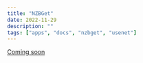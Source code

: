 ```yaml
---
title: "NZBGet"
date: 2022-11-29
description: ""
tags: ["apps", "docs", "nzbget", "usenet"]
---
```


[Coming soon](https://github.com/SiloCityLabs/lochnas/issues/57)